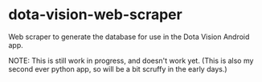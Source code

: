 # dota-vision-web-scraper
Web scraper to generate the database for use in the Dota Vision Android app.

NOTE: This is still work in progress, and doesn't work yet. (This is also my second ever python app, so will be a bit scruffy in the early days.)
